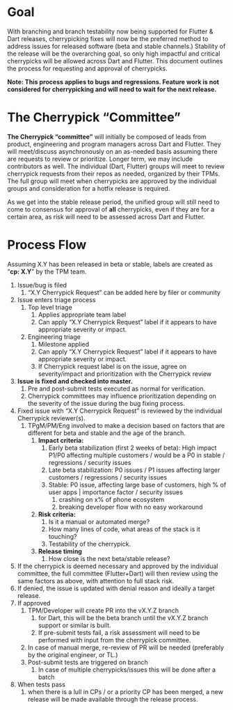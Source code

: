 # Goal
With branching and branch testability now being supported for Flutter & Dart releases, cherrypicking fixes will now be the preferred method to address issues for released software (beta and stable channels.)  Stability of the release will be the overarching goal, so only high impactful and critical cherrypicks will be allowed across Dart and Flutter.  This document outlines the process for requesting and approval of cherrypicks. 

**Note: This process applies to bugs and regressions.  Feature work is not considered for cherrypicking and will need to wait for the next release.**

# The Cherrypick “Committee”
**The Cherrypick “committee”** will initially be composed of leads from product, engineering and program managers across Dart and Flutter.   They will meet/discuss asynchronously on an as-needed basis assuming there are requests to review or prioritize.  Longer term, we may include contributors as well.  The individual (Dart, Flutter) groups will meet to review cherrypick requests from their repos as needed, organized by their TPMs.  The full group will meet when cherrypicks are approved by the individual groups and consideration for a hotfix release is required.

As we get into the stable release period, the unified group will still need to come to consensus for approval of **all** cherrypicks, even if they are for a certain area, as risk will need to be assessed across Dart and Flutter.

# Process Flow

Assuming X.Y has been released in beta or stable, labels are created as “**cp: X.Y**” by the TPM team.

1. Issue/bug is filed 
    1. “X.Y Cherrypick Request” can be added here by filer or community
1. Issue enters triage process
    1. Top level triage	
       1. Applies appropriate team label
       1. Can apply “X.Y Cherrypick Request” label if it appears to have appropriate severity or impact.
    1. Engineering triage
       1. Milestone applied
       1. Can apply “X.Y Cherrypick Request” label if it appears to have appropriate severity or impact.
       1. If Cherrypick request label is on the issue, agree on severity/impact and prioritization with the Cherrypick review
  1. **Issue is fixed and checked into master.**
     1. Pre and post-submit tests executed as normal for verification.
     1. Cherrypick committees may influence prioritization depending on the severity of the issue during the bug fixing process.
1. Fixed issue with “X.Y Cherrypick Request” is reviewed by the individual Cherrypick reviewer(s).
   1. TPgM/PM/Eng involved to make a decision based on factors that are different for beta and stable and the age of the branch.
      1. **Impact criteria:** 
         1. Early beta stabilization (first 2 weeks of beta): High impact P1/P0 affecting multiple customers / would be a P0 in stable / regressions / security issues
         1. Late beta stabilization: P0 issues / P1 issues affecting larger customers / regressions / security issues
         1. Stable: P0 issue, affecting large base of customers, high % of user apps | importance factor / security issues
            1. crashing on x% of phone ecosystem
            1. breaking developer flow with no easy workaround
       1. **Risk criteria:**
            1. Is it a manual or automated merge?
            1. How many lines of code, what areas of the stack is it touching?
            1. Testability of the cherrypick. 
       1. **Release timing**
            1. How close is the next beta/stable release?
1. If the cherrypick is deemed necessary and approved by the individual committee, the full committee (Flutter+Dart) will then review using the same factors as above, with attention to full stack risk.
1. If denied, the issue is updated with denial reason and ideally a target release.
1. If approved
   1. TPM/Developer will create PR into the vX.Y.Z branch
      1. for Dart, this will be the beta branch until the vX.Y.Z branch support or similar is built.
      1. If pre-submit tests fail, a risk assessment will need to be performed with input from the cherrypick committee.
   1. In case of manual merge, re-review of PR will be needed (preferably by the original engineer, or TL.)
   1. Post-submit tests are triggered on branch
      1. In case of multiple cherrypicks/issues this will be done after a batch
1. When tests pass
   1. when there is a lull in CPs / or a priority CP has been merged, a new release will be made available through the release process.
